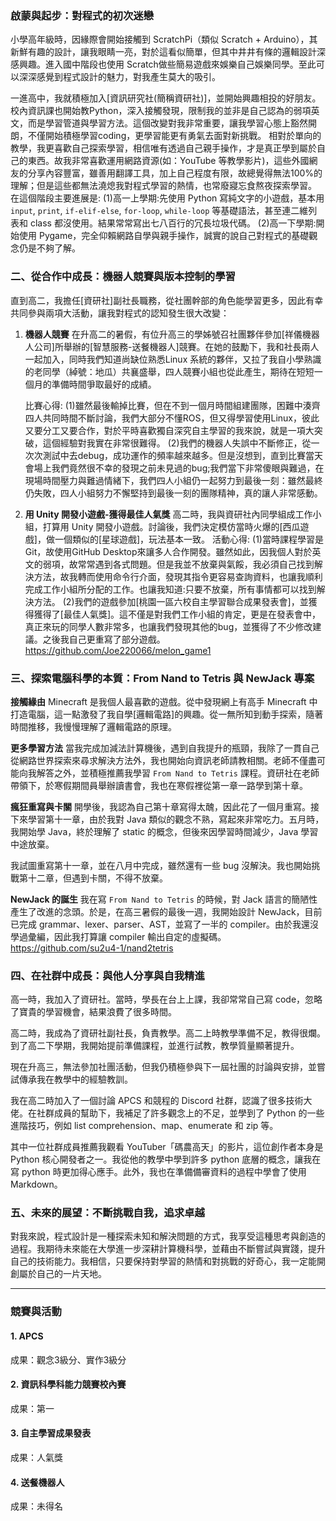 ### 啟蒙與起步：對程式的初次迷戀

小學高年級時，因緣際會開始接觸到 ScratchPi（類似 Scratch + Arduino），其新鮮有趣的設計，讓我眼睛一亮，對於這看似簡單，但其中井井有條的邏輯設計深感興趣。進入國中階段也使用 Scratch做些簡易遊戲來娛樂自己娛樂同學。至此可以深深感覺到程式設計的魅力，對我產生莫大的吸引。

一進高中，我就積極加入[資訊研究社(簡稱資研社)]，並開始興趣相投的好朋友。校內資訊課也開始教Python，深入接觸發現，限制我的並非是自己認為的弱項英文，而是學習管道與學習方法。這個改變對我非常重要，讓我學習心態上豁然開朗，不僅開始積極學習coding，更學習能更有勇氣去面對新挑戰。
相對於單向的教學，我更喜歡自己探索學習，相信唯有透過自己親手操作，才是真正學到屬於自己的東西。故我非常喜歡運用網路資源(如：YouTube 等教學影片)，這些外國網友的分享內容豐富，雖善用翻譯工具，加上自己程度有限，故總覺得無法100%的理解；但是這些都無法澆熄我對程式學習的熱情，也常廢寢忘食熬夜探索學習。
在這個階段主要進展是:
(1)高一上學期:先使用 Python 寫純文字的小遊戲，基本用 `input`, `print`, `if-elif-else`, `for-loop`, `while-loop` 等基礎語法，甚至連二維列表和 class 都沒使用。結果常常寫出七八百行的冗長垃圾代碼。
(2)高一下學期:開始使用 Pygame，完全仰賴網路自學與親手操作，誠實的說自己對程式的基礎觀念仍是不夠了解。

### 二、從合作中成長：機器人競賽與版本控制的學習

直到高二，我擔任[資研社]副社長職務，從社團幹部的角色能學習更多，因此有幸共同參與兩項大活動，讓我對程式的認知發生很大改變：

1. **機器人競賽**
   在升高二的暑假，有位升高三的學姊號召社團夥伴參加[祥儀機器人公司]所舉辦的[智慧服務-送餐機器人]競賽。在她的鼓勵下，我和社長兩人一起加入，同時我們知道尚缺位熟悉Linux 系統的夥伴，又拉了我自小學熟識的老同學（綽號：地瓜）共襄盛舉，四人競賽小組也從此產生，期待在短短一個月的準備時間爭取最好的成績。

   比賽心得:
   (1)雖然最後輸掉比賽，但在不到一個月時間組建團隊，困難中湊齊四人共同時間不斷討論，我們大部分不懂ROS，但又得學習使用Linux，彼此又要分工又要合作，對於平時喜歡獨自深究自主學習的我來說，就是一項大突破，這個經驗對我實在非常很難得。
   (2)我們的機器人失誤中不斷修正，從一次次測試中去debug，成功運作的頻率越來越多。但是沒想到，直到比賽當天會場上我們竟然很不幸的發現之前未見過的bug;我們當下非常傻眼與難過，在現場時間壓力與難過情緒下，我們四人小組仍一起努力到最後一刻：雖然最終仍失敗，四人小組努力不懈堅持到最後一刻的團隊精神，真的讓人非常感動。

2. **用 Unity 開發小遊戲-獲得最佳人氣獎**
   高二時，我與資研社內同學組成工作小組，打算用 Unity 開發小遊戲。討論後，我們決定模仿當時火爆的[西瓜遊戲]，做一個類似的[星球遊戲]，玩法基本一致。
   活動心得:
   (1)當時課程學習是 Git，故使用GitHub Desktop來讓多人合作開發。雖然如此，因我個人對於英文的弱項，故常常遇到各式問題。但是我並不放棄與氣餒，我必須自己找到解決方法，故我轉而使用命令行介面，發現其指令更容易查詢資料，也讓我順利完成工作小組所分配的工作。也讓我知道:只要不放棄，所有事情都可以找到解決方法。
(2)我們的遊戲參加[桃園一區六校自主學習聯合成果發表會]，並獲得獲得了[最佳人氣獎]。這不僅是對我們工作小組的肯定，更是在發表會中，真正來玩的同學人數非常多，也讓我們發現其他的bug，並獲得了不少修改建議。之後我自己更重寫了部分遊戲。
   https://github.com/Joe220066/melon_game1

### 三、探索電腦科學的本質：From Nand to Tetris 與 NewJack 專案

**接觸緣由**
Minecraft 是我個人最喜歡的遊戲。從中發現網上有高手 Minecraft 中打造電腦，這一點激發了我自學[邏輯電路]的興趣。從一無所知到動手探索，隨著時間推移，我慢慢理解了邏輯電路的原理。

**更多學習方法**
當我完成加減法計算機後，遇到自我提升的瓶頸，我除了一貫自己從網路世界探索來尋求解決方法外，我也開始向資訊老師請教相關。老師不僅盡可能向我解答之外，並積極推薦我學習 `From Nand to Tetris` 課程。資研社在老師帶領下，於寒假期間員舉辦讀書會，我也在寒假裡從第一章一路學到第十章。

**瘋狂重寫與卡關**
開學後，我認為自己第十章寫得太醜，因此花了一個月重寫。接下來學習第十一章，由於我對 Java 類似的觀念不熟，寫起來非常吃力。五月時，我開始學 Java，終於理解了 static 的概念，但後來因學習時間減少，Java 學習中途放棄。

我試圖重寫第十一章，並在八月中完成，雖然還有一些 bug 沒解決。我也開始挑戰第十二章，但遇到卡關，不得不放棄。

**NewJack 的誕生**
我在寫 `From Nand to Tetris` 的時候，對 Jack 語言的簡陋性產生了改進的念頭。於是，在高三暑假的最後一週，我開始設計 NewJack，目前已完成 grammar、lexer、parser、AST，並寫了一半的 compiler。由於我還沒學過彙編，因此我打算讓 compiler 輸出自定的虛擬碼。
https://github.com/su2u4-1/nand2tetris

### 四、在社群中成長：與他人分享與自我精進

高一時，我加入了資研社。當時，學長在台上上課，我卻常常自己寫 code，忽略了寶貴的學習機會，結果浪費了很多時間。

高二時，我成為了資研社副社長，負責教學。高二上時教學準備不足，教得很爛。到了高二下學期，我開始提前準備課程，並進行試教，教學質量顯著提升。

現在升高三，無法參加社團活動，但我仍積極參與下一屆社團的討論與安排，並嘗試傳承我在教學中的經驗教訓。

我在高二時加入了一個討論 APCS 和競程的 Discord 社群，認識了很多技術大佬。在社群成員的幫助下，我補足了許多觀念上的不足，並學到了 Python 的一些進階技巧，例如 list comprehension、map、enumerate 和 zip 等。

其中一位社群成員推薦我觀看 YouTuber「碼農高天」的影片，這位創作者本身是 Python 核心開發者之一。我從他的教學中學到許多 python 底層的概念，讓我在寫 python 時更加得心應手。此外，我也在準備備審資料的過程中學會了使用 Markdown。

### 五、未來的展望：不斷挑戰自我，追求卓越
對我來說，程式設計是一種探索未知和解決問題的方式，我享受這種思考與創造的過程。我期待未來能在大學進一步深耕計算機科學，並藉由不斷嘗試與實踐，提升自己的技術能力。我相信，只要保持對學習的熱情和對挑戰的好奇心，我一定能開創屬於自己的一片天地。

---

### 競賽與活動
#### 1. APCS
成果：觀念3級分、實作3級分
#### 2. 資訊科學科能力競賽校內賽
成果：第一
#### 3. 自主學習成果發表
成果：人氣獎
#### 4. 送餐機器人
成果：未得名
